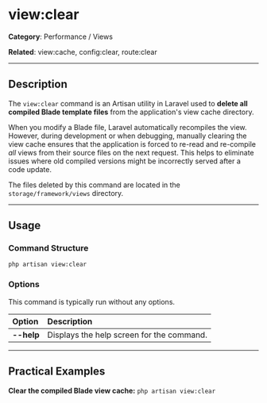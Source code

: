 # view:clear

**Category**: Performance / Views

**Related**: view:cache, config:clear, route:clear

---

## Description

The `view:clear` command is an Artisan utility in Laravel used to **delete all compiled Blade template files** from the application's view cache directory.

When you modify a Blade file, Laravel automatically recompiles the view. However, during development or when debugging, manually clearing the view cache ensures that the application is forced to re-read and re-compile *all* views from their source files on the next request. This helps to eliminate issues where old compiled versions might be incorrectly served after a code update.

The files deleted by this command are located in the `storage/framework/views` directory.

---

## Usage

### Command Structure

`php artisan view:clear`

### Options

This command is typically run without any options.

| Option | Description |
| :--- | :--- |
| **--help** | Displays the help screen for the command. |

---

## Practical Examples

**Clear the compiled Blade view cache:**
`php artisan view:clear`
